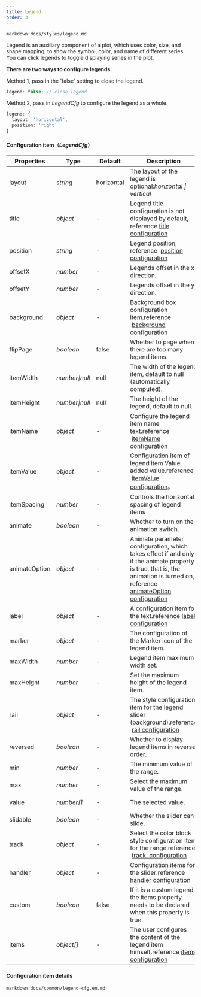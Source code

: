 ```yaml
---
title: Legend
order: 3
---
```


`markdown:docs/styles/legend.md`

Legend is an auxiliary component of a plot, which uses color, size, and shape mapping, to show the symbol, color, and name of different series. You can click legends to toggle displaying series in the plot.

<b>There are two ways to configure legends:</b>

Method 1, pass in the 'false' setting to close the legend.

```ts
legend: false; // close legend
```

Method 2, pass in _LegendCfg_ to configure the legend as a whole.

```ts
legend: {
  layout: 'horizontal',
  position: 'right'
}
```

<a name="7a2DF"></a>

#### Configuration item（_LegendCfg_）

| Properties    | Type           | Default    | Description                                                                                                                                                                                   | Apply to                                                                    |
| ------------- | -------------- | ---------- | --------------------------------------------------------------------------------------------------------------------------------------------------------------------------------------------- | --------------------------------------------------------------------------- |
| layout        | _string_       | horizontal | The layout of the legend is optional:_horizontal \| vertical_                                                                                                                                 |                                                                             |
| title         | _object_       | -          | Legend title configuration is not displayed by default, reference [title configuration](#title)                                                                                               |                                                                             |
| position      | _string_       | -          | Legend position, reference  [position configuration](#position)                                                                                                                               |                                                                             |
| offsetX       | _number_       | -          | Legends offset in the x direction.                                                                                                                                                            |                                                                             |
| offsetY       | _number_       | -          | Legends offset in the y direction.                                                                                                                                                            |                                                                             |
| background    | _object_       | -          | Background box configuration item.reference  [background configuration](#background)                                                                                                          |                                                                             |
| flipPage      | _boolean_      | false      | Whether to page when there are too many legend items.                                                                                                                                         | <tag color="green" text="Classification legend">Classification legend</tag> |
| itemWidth     | _number\|null_ | null       | The width of the legend item, default to null (automatically computed).                                                                                                                       | <tag color="green" text="Classification legend">Classification legend</tag> |
| itemHeight    | _number\|null_ | null       | The height of the legend, default to null.                                                                                                                                                    | <tag color="green" text="Classification legend">Classification legend</tag> |
| itemName      | _object_       | -          | Configure the legend item name text.reference  [itemName configuration](#itemname)                                                                                                            | <tag color="green" text="Classification legend">Classification legend</tag> |
| itemValue     | _object_       | -          | Configuration item of legend item Value added value.reference  [itemValue configuration](#itemvalue)。                                                                                        | <tag color="green" text="Classification legend">Classification legend</tag> |
| itemSpacing   | _number_       | -          | Controls the horizontal spacing of legend items                                                                                                                                               | <tag color="green" text="Classification legend">Classification legend</tag> |
| animate       | _boolean_      | -          | Whether to turn on the animation switch.                                                                                                                                                      |                                                                             |
| animateOption | _object_       | -          | Animate parameter configuration, which takes effect if and only if the animate property is true, that is, the animation is turned on, reference [animateOption configuration](#animateOption) |                                                                             |
| label         | _object_       | -          | A configuration item for the text.reference [label configuration](#label)                                                                                                                     | <tag color="green" text="Classification legend">Classification legend</tag> |
| marker        | _object_       | -          | The configuration of the Marker icon of the legend item.                                                                                                                                      | <tag color="green" text="Classification legend">Classification legend</tag> |
| maxWidth      | _number_       | -          | Legend item maximum width set.                                                                                                                                                                | <tag color="green" text="Classification legend">Classification legend</tag> |
| maxHeight     | _number_       | -          | Set the maximum height of the legend item.                                                                                                                                                    | <tag color="green" text="Classification legend">Classification legend</tag> |
| rail          | _object_       | -          | The style configuration item for the legend slider (background).reference  [rail configuration](#rail)                                                                                        | <tag color="green" text="Classification legend">Classification legend</tag> |
| reversed      | _boolean_      | -          | Whether to display legend items in reverse order.                                                                                                                                             | <tag color="green" text="Classification legend">Classification legend</tag> |
| min           | _number_       | -          | The minimum value of the range.                                                                                                                                                               | <tag color="cyan" text="Continuous legend">Continuous legend</tag>          |
| max           | _number_       | -          | Select the maximum value of the range.                                                                                                                                                        | <tag color="cyan" text="Continuous legend">Continuous legend</tag>          |
| value         | _number[]_     | -          | The selected value.                                                                                                                                                                           | <tag color="cyan" text="Continuous legend">Continuous legend</tag>          |
| slidable      | _boolean_      | -          | Whether the slider can slide.                                                                                                                                                                 | <tag color="cyan" text="Continuous legend">Continuous legend</tag>          |
| track         | _object_       | -          | Select the color block style configuration item for the range.reference  [track  configuration](#track)                                                                                       | <tag color="cyan" text="Continuous legend">Continuous legend</tag>          |
| handler       | _object_       | -          | Configuration items for the slider.reference [handler configuration](#handler)                                                                                                                | <tag color="cyan" text="Continuous legend">Continuous legend</tag>          |
| custom        | _boolean_      | false      | If it is a custom legend, the items property needs to be declared when this property is true.                                                                                                 |                                                                             |
| items         | _object[]_     | -          | The user configures the content of the legend item himself.reference [items configuration](#items)                                                                                            |                                                                             |

<a name="fDpx7"></a>

#### Configuration item details

`markdown:docs/common/legend-cfg.en.md`
